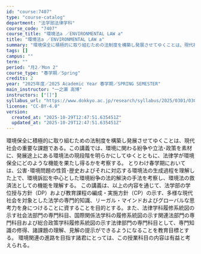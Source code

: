 ```yaml
---
id: "course:7407"
type: "course-catalog"
department: "法学部法律学科"
course_code: "7407"
course_title: "環境法a ／ENVIRONMENTAL LAW a"
title: "環境法a ／ENVIRONMENTAL LAW a"
summary: "環境保全に積極的に取り組むための法制度を構築し発展させてゆくことは、現代社会の重要な課題である。この講義では、環境に関わる紛争や立法･政策を素材に、発展途上にある環境法の現段階を明らかにしてゆくとともに、法律学が環境保全にどのような機能を果…"
tags: []
campus: ""
term: ""
period: "月2／Mon 2"
course_type: "春学期／Spring"
credits: 2
year: "2025年度／2025 Academic Year 春学期／SPRING SEMESTER"
main_instructor: "一之瀬 高博"
instructors: ["[]"]
syllabus_url: "https://www.dokkyo.ac.jp/research/syllabus/2025/0301/0301_07407_ja_JP.html"
license: "CC-BY-4.0"
version:
  created_at: "2025-10-29T12:47:51.635451Z"
  updated_at: "2025-10-29T12:47:51.635451Z"
---
```

環境保全に積極的に取り組むための法制度を構築し発展させてゆくことは、現代社会の重要な課題である。この講義では、環境に関わる紛争や立法･政策を素材に、発展途上にある環境法の現段階を明らかにしてゆくとともに、法律学が環境保全にどのような機能を果たし得るかを考察する。 とりわけ春学期においては、公害･環境問題の性質･歴史およびそれに対応する環境法の生成過程を理解した上で、環境訴訟を中心とした環境紛争の法的解決の手法を考察し、環境法の救済法としての機能を理解する。 この講義は、以上の内容を通じて、法学部の学位授与方針（DP）および教育課程の編成・実施方針（CP）の示す、多様な現代社会を対象とした法学の専門的知識、リーガル・マインドおよびグローバルな思考力を身につけることに資することを目的とする。また、法律学科履修系統図の示す社会法部門の専門科目、国際関係法学科の履修系統図の示す関連法部門の専門科目および総合政策学科履修系統図の示す法律部門の専門科目として、専門知識の修得、諸課題の理解、見解の提示ができるようになることを教育目標とする。 環境関連の進路を目指す諸君にとっては、この授業科目の内容は有益と考えられる。
